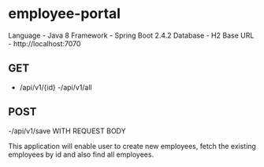 # employee-portal
Language - Java 8
Framework - Spring Boot 2.4.2
Database - H2
Base URL - http://localhost:7070

GET
-------------
- /api/v1/{id}
-/api/v1/all

POST
--------------
-/api/v1/save WITH REQUEST BODY

This application will enable user to create new employees, fetch the existing employees by id and also find all employees.
